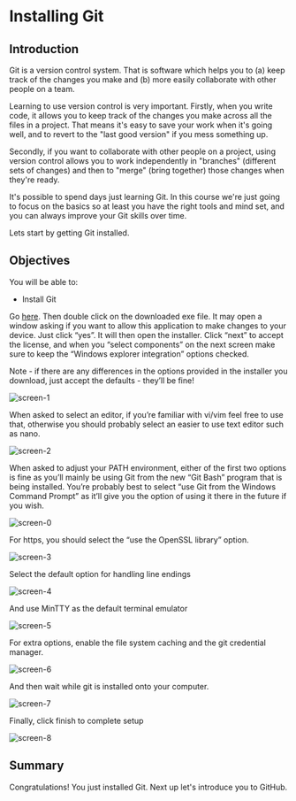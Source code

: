 
# Installing Git


## Introduction
Git is a version control system. That is software which helps you to (a) keep track of the changes you make and (b) more easily collaborate with other people on a team.

Learning to use version control is very important. Firstly, when you write code, it allows you to keep track of the changes you make across all the files in a project. That means it's easy to save your work when it's going well, and to revert to the "last good version" if you mess something up. 

Secondly, if you want to collaborate with other people on a project, using version control allows you to work independently in "branches" (different sets of changes) and then to "merge" (bring together) those changes when they're ready.

It's possible to spend days just learning Git. In this course we're just going to focus on the basics so at least you have the right tools and mind set, and you can always improve your Git skills over time.

Lets start by getting Git installed.

## Objectives
You will be able to:
* Install Git

Go [here](https://git-scm.com/download/win). Then double click on the downloaded exe file. It may open a window asking if you want to allow this application to make changes to your device. Just click “yes”. It will then open the installer. Click “next” to accept the license, and when you “select components” on the next screen make sure to keep the “Windows explorer integration” options checked.

Note - if there are any differences in the options provided in the installer you download, just accept the defaults - they’ll be fine!

![screen-1](http://curriculum-content.s3.amazonaws.com/data-science/screen-1.png)

When asked to select an editor, if you’re familiar with vi/vim feel free to use that, otherwise you should probably select an easier to use text editor such as nano.

![screen-2](http://curriculum-content.s3.amazonaws.com/data-science/screen-2.png)

When asked to adjust your PATH environment, either of the first two options is fine as you’ll mainly be using Git from the new “Git Bash” program that is being installed. You’re probably best to select “use Git from the Windows Command Prompt” as it’ll give you the option of using it there in the future if you wish.

![screen-0](http://curriculum-content.s3.amazonaws.com/data-science/screen-0.png)

For https, you should select the “use the OpenSSL library” option.

![screen-3](http://curriculum-content.s3.amazonaws.com/data-science/screen-3.png)


Select the default option for handling line endings

![screen-4](http://curriculum-content.s3.amazonaws.com/data-science/screen-4.png)

And use MinTTY as the default terminal emulator

![screen-5](http://curriculum-content.s3.amazonaws.com/data-science/screen-5.png)

For extra options, enable the file system caching and the git credential manager.

![screen-6](http://curriculum-content.s3.amazonaws.com/data-science/screen-6.png)

And then wait while git is installed onto your computer.

![screen-7](http://curriculum-content.s3.amazonaws.com/data-science/screen-7.png)

Finally, click finish to complete setup

![screen-8](http://curriculum-content.s3.amazonaws.com/data-science/screen-8.png)


## Summary

Congratulations! You just installed Git. Next up let's introduce you to GitHub.
